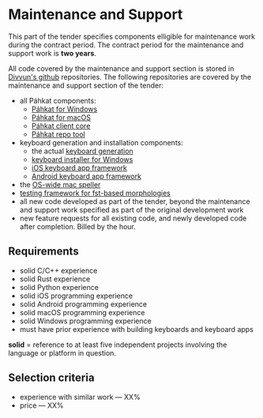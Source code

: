 # Maintenance and Support

This part of the tender specifies components elligible for maintenance work
during the contract period. The contract period for the maintenance and support
work is **two years**.

All code covered by the maintenance and support section is stored in
[Divvun's github](https://github.com/divvun) repositories. The following
repositories are covered by the maintenance and
support section of the tender:

* all Páhkat components:
    * [Páhkat for Windows](https://github.com/divvun/pahkat-client-windows)
    * [Páhkat for macOS](https://github.com/divvun/pahkat-client-macos)
    * [Páhkat client core](https://github.com/divvun/pahkat-client-core)
    * [Páhkat repo tool](https://github.com/divvun/pahkat)
* keyboard generation and installation components:
    * the actual [keyboard generation](https://github.com/divvun/kbdgen)
    * [keyboard installer for Windows](https://github.com/divvun/kbdi)
    * [iOS keyboard app framework](https://github.com/divvun/giellakbd-ios)
    * [Android keyboard app framework](https://github.com/divvun/giella-ime)
* the [OS-wide mac speller](https://github.com/divvun/macdivvun-service)
* [testing framework for fst-based morphologies](https://github.com/divvun/morph-test)
* all new code developed as part of the tender, beyond the maintenance and
  support work specified as part of the original development work
* new feature requests for all existing code, and newly developed code after
  completion. Billed by the hour.

## Requirements

* solid C/C++ experience
* solid Rust experience
* solid Python experience
* solid iOS programming experience
* solid Android programming experience
* solid macOS programming experience
* solid Windows programming experience
* must have prior experience with building keyboards and keyboard apps

**solid** = reference to at least five independent projects involving the language or platform in question.

## Selection criteria

* experience with similar work — XX%
* price — XX%
